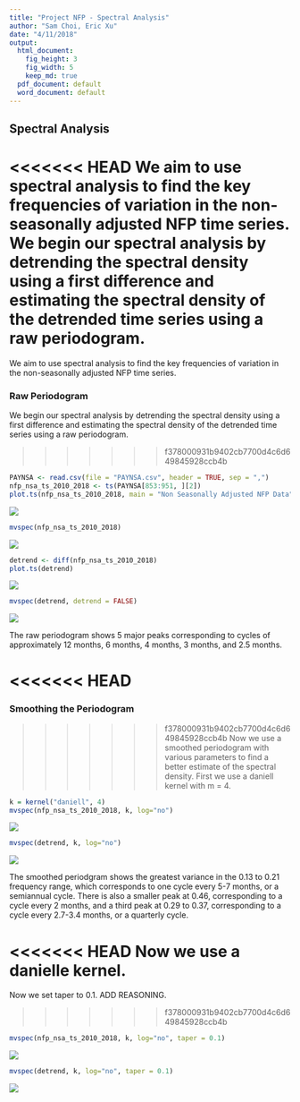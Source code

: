 ```yaml
---
title: "Project NFP - Spectral Analysis"
author: "Sam Choi, Eric Xu"
date: "4/11/2018"
output:
  html_document:
    fig_height: 3
    fig_width: 5
    keep_md: true
  pdf_document: default
  word_document: default
---
```




## Spectral Analysis

<<<<<<< HEAD
We aim to use spectral analysis to find the key frequencies of variation in the non-seasonally adjusted NFP time series. We begin our spectral analysis by detrending the spectral density using a first difference and estimating the spectral density of the detrended time series using a raw periodogram.
=======
We aim to use spectral analysis to find the key frequencies of variation in the non-seasonally adjusted NFP time series.

### Raw Periodogram

We begin our spectral analysis by detrending the spectral density using a first difference and estimating the spectral density of the detrended time series using a raw periodogram.
>>>>>>> f378000931b9402cb7700d4c6d649845928ccb4b


```r
PAYNSA <- read.csv(file = "PAYNSA.csv", header = TRUE, sep = ",")
nfp_nsa_ts_2010_2018 <- ts(PAYNSA[853:951, ][2])
plot.ts(nfp_nsa_ts_2010_2018, main = "Non Seasonally Adjusted NFP Data")
```

![](project-nfp-spectral_files/figure-html/periodogram-1.png)<!-- -->

```r
mvspec(nfp_nsa_ts_2010_2018)
```

![](project-nfp-spectral_files/figure-html/periodogram-2.png)<!-- -->

```r
detrend <- diff(nfp_nsa_ts_2010_2018)
plot.ts(detrend)
```

![](project-nfp-spectral_files/figure-html/periodogram-3.png)<!-- -->

```r
mvspec(detrend, detrend = FALSE)
```

![](project-nfp-spectral_files/figure-html/periodogram-4.png)<!-- -->

The raw periodogram shows 5 major peaks corresponding to cycles of approximately 12 months, 6 months, 4 months, 3 months, and 2.5 months.

<<<<<<< HEAD
=======
### Smoothing the Periodogram

>>>>>>> f378000931b9402cb7700d4c6d649845928ccb4b
Now we use a smoothed periodogram with various parameters to find a better estimate of the spectral density. First we use a daniell kernel with m = 4.


```r
k = kernel("daniell", 4)
mvspec(nfp_nsa_ts_2010_2018, k, log="no")
```

![](project-nfp-spectral_files/figure-html/smooth-1.png)<!-- -->

```r
mvspec(detrend, k, log="no")
```

![](project-nfp-spectral_files/figure-html/smooth-2.png)<!-- -->

The smoothed periodgram shows the greatest variance in the 0.13 to 0.21 frequency range, which corresponds to one cycle every 5-7 months, or a semiannual cycle. There is also a smaller peak at 0.46, corresponding to a cycle every 2 months, and a third peak at 0.29 to 0.37, corresponding to a cycle every 2.7-3.4 months, or a quarterly cycle.

<<<<<<< HEAD
Now we use a danielle kernel.
=======
Now we set taper to 0.1. ADD REASONING.
>>>>>>> f378000931b9402cb7700d4c6d649845928ccb4b


```r
mvspec(nfp_nsa_ts_2010_2018, k, log="no", taper = 0.1)
```

![](project-nfp-spectral_files/figure-html/taper-1.png)<!-- -->

```r
mvspec(detrend, k, log="no", taper = 0.1)
```

![](project-nfp-spectral_files/figure-html/taper-2.png)<!-- -->
